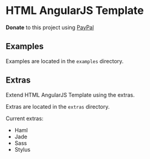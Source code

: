 HTML AngularJS Template
=======================
**Donate** to this project using [PayPal](https://go.himpfen.com/1j)

Examples
--------
Examples are located in the `examples` directory.

Extras
------

Extend HTML AngularJS Template using the extras.

Extras are located in the `extras` directory.

Current extras:

* Haml
* Jade
* Sass
* Stylus
